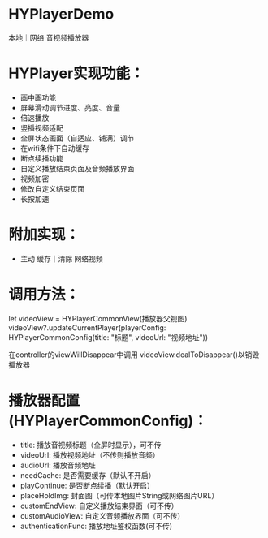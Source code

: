 # HYPlayerDemo
本地｜网络 音视频播放器

# HYPlayer实现功能：
- 画中画功能
- 屏幕滑动调节进度、亮度、音量
- 倍速播放
- 竖播视频适配
- 全屏状态画面（自适应、铺满）调节
- 在wifi条件下自动缓存
- 断点续播功能
- 自定义播放结束页面及音频播放界面
- 视频加密
- 修改自定义结束页面
- 长按加速

# 附加实现：
- 主动 缓存｜清除 网络视频


# 调用方法：
let videoView = HYPlayerCommonView(播放器父视图)
videoView?.updateCurrentPlayer(playerConfig: HYPlayerCommonConfig(title: "标题", videoUrl: "视频地址"))

在controller的viewWillDisappear中调用 videoView.dealToDisappear()以销毁播放器

# 播放器配置(HYPlayerCommonConfig)：
- title: 播放音视频标题（全屏时显示），可不传
- videoUrl: 播放视频地址（不传则播放音频）
- audioUrl: 播放音频地址
- needCache: 是否需要缓存（默认不开启）
- playContinue: 是否断点续播（默认开启）
- placeHoldImg: 封面图（可传本地图片String或网络图片URL）
- customEndView: 自定义播放结束界面（可不传）
- customAudioView: 自定义音频播放界面（可不传）
- authenticationFunc: 播放地址鉴权函数(可不传)

